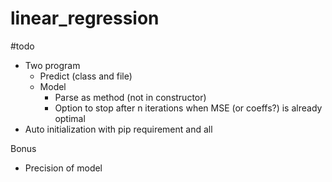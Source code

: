 # linear_regression

#todo
- Two program
	- Predict (class and file)
	- Model
		- Parse as method (not in constructor)
		- Option to stop after n iterations when MSE (or coeffs?) is already optimal
- Auto initialization with pip requirement and all

Bonus
- Precision of model
